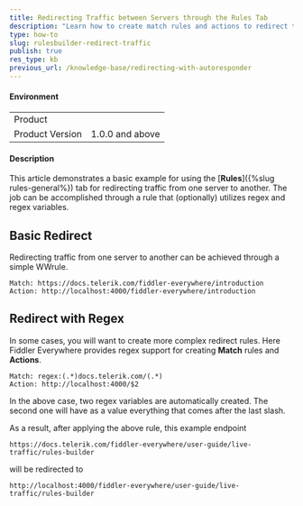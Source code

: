 ```yaml
---
title: Redirecting Traffic between Servers through the Rules Tab
description: "Learn how to create match rules and actions to redirect traffic while using regex variables in the Fiddler Everywhere web-debugging client."
type: how-to
slug: rulesbuilder-redirect-traffic
publish: true
res_type: kb
previous_url: /knowledge-base/redirecting-with-autoresponder
---
```



#### Environment

|   |   |
|---|---|
| Product   |
| Product Version | 1.0.0 and above  |

#### Description

This article demonstrates a basic example for using the [**Rules**]({%slug rules-general%}) tab for redirecting traffic from one server to another. The job can be accomplished through a rule that (optionally) utilizes regex and regex variables.


## Basic Redirect

Redirecting traffic from one server to another can be achieved through a simple WWrule.


```JS
Match: https://docs.telerik.com/fiddler-everywhere/introduction
Action: http://localhost:4000/fiddler-everywhere/introduction
```

## Redirect with Regex

In some cases, you will want to create more complex redirect rules. Here Fiddler Everywhere provides regex support for creating **Match** rules and **Actions**.

```JS
Match: regex:(.*)docs.telerik.com/(.*)
Action: http://localhost:4000/$2
```

In the above case, two regex variables are automatically created. The second one will have as a value everything that comes after the last slash.

As a result, after applying the above rule, this example endpoint
```
https://docs.telerik.com/fiddler-everywhere/user-guide/live-traffic/rules-builder
```
will be redirected to
```
http://localhost:4000/fiddler-everywhere/user-guide/live-traffic/rules-builder
```
